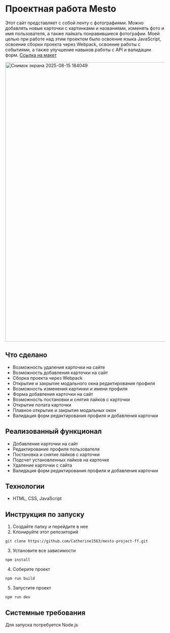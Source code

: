 # Проектная работа Mesto
Этот сайт представляет с собой ленту с фотографиями. Можно добавлять новые карточки с картинками и названиями, изменять фото и имя пользователя, а также лайкать понравившиеся фотографии. Моей целью при работе над этим проектом было освоение языка JavaScript, освоение сборки проекта через Webpack, освоение работы с событиями, а также улучшение навыков работы с API и валидации форм. [Ссылка на макет](https://www.figma.com/design/BOu4PyRg0j7B70CHFy6jY3/5-%D1%81%D0%BF%D1%80%D0%B8%D0%BD%D1%82.-JavaScript?node-id=0-1&t=pVc43uTnzJq8Qcyd-0)

<img width="1881" height="885" alt="Снимок экрана 2025-08-15 184049" src="https://github.com/user-attachments/assets/062e9865-02d2-4fcc-8336-f583eabc9e72" />

## Что сделано
* Возможность удаления карточки на сайте
* Возможность добавления карточки на сайт
* Сборка проекта через Webpack
* Открытие и закрытие модального окна редактирования профиля
* Возможность изменения картинки и имени профиля
* Форма добавления карточки на сайт
* Возможность постановки и снятия лайков с карточки
* Открытие попата карточки
* Плавное открытие и закрытие модальных окон
* Валидация форм редактирования профиля и добавления карточки

## Реализованный функционал
* Добавление карточки на сайт
* Редактирование профиля пользователя
* Постановка и снятие лайков с карточки
* Подсчет установленных лайков на карточке
* Удаление карточки с сайта
* Валидация форм редактирования профиля и добавления карточки

## Технологии
* HTML, CSS, JavaScript

## Инструкция по запуску
1. Создайте папку и перейдите в нее
2. Клонируйте этот репозиторий
```
git clone https://github.com/Catherine1563/mesto-project-ff.git
```
3. Установите все зависимости
```
npm install
```
4. Соберите проект
```
npm run build
```
5. Запустите проект
```
npm run dev
```

## Системные требования
Для запуска потребуется Node.js 
